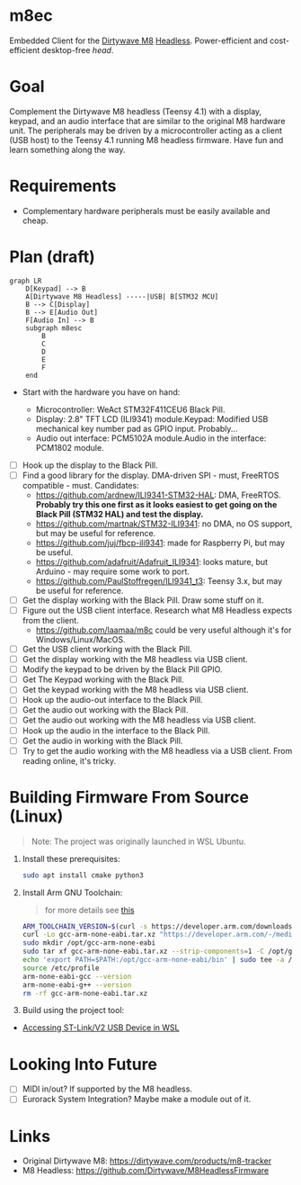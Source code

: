 # m8ec

Embedded Client for the [Dirtywave M8](https://dirtywave.com/)
[Headless](https://github.com/Dirtywave/M8HeadlessFirmware). Power-efficient and cost-efficient desktop-free _head_.

# Goal

Complement the Dirtywave M8 headless (Teensy 4.1) with a display, keypad, and an audio interface that are similar to the original M8
hardware unit. The peripherals may be driven by a microcontroller acting as a client (USB host) to the Teensy 4.1 running M8
headless firmware. Have fun and learn something along the way.

# Requirements

-   Complementary hardware peripherals must be easily available and cheap.

# Plan (draft)

```mermaid
graph LR
    D[Keypad] --> B
    A[Dirtywave M8 Headless] -----|USB| B[STM32 MCU]
    B --> C[Display]
    B --> E[Audio Out]
    F[Audio In] --> B
    subgraph m8esc
        B
        C
        D
        E
        F
    end
```

-   Start with the hardware you have on hand:

    -   Microcontroller: WeAct STM32F411CEU6 Black Pill.
    -   Display: 2.8" TFT LCD (ILI9341) module.Keypad: Modified USB mechanical key number pad as GPIO input. Probably...
    -   Audio out interface: PCM5102A module.Audio in the interface: PCM1802 module.

-   [ ] Hook up the display to the Black Pill.
-   [ ] Find a good library for the display. DMA-driven SPI - must, FreeRTOS compatible - must. Candidates:
    -   https://github.com/ardnew/ILI9341-STM32-HAL: DMA, FreeRTOS. **Probably try this one first as it looks easiest to
        get going on the Black Pill (STM32 HAL) and test the display.**
    -   https://github.com/martnak/STM32-ILI9341: no DMA, no OS support, but may be useful for reference.
    -   https://github.com/juj/fbcp-ili9341: made for Raspberry Pi, but may be useful.
    -   https://github.com/adafruit/Adafruit_ILI9341: looks mature, but Arduino - may require some work to port.
    -   https://github.com/PaulStoffregen/ILI9341_t3: Teensy 3.x, but may be useful for reference.
-   [ ] Get the display working with the Black Pill. Draw some stuff on it.
-   [ ] Figure out the USB client interface. Research what M8 Headless expects from the client.
    -   https://github.com/laamaa/m8c could be very useful although it's for Windows/Linux/MacOS.
-   [ ] Get the USB client working with the Black Pill.
-   [ ] Get the display working with the M8 headless via USB client.
-   [ ] Modify the keypad to be driven by the Black Pill GPIO.
-   [ ] Get The Keypad working with the Black Pill.
-   [ ] Get the keypad working with the M8 headless via USB client.
-   [ ] Hook up the audio-out interface to the Black Pill.
-   [ ] Get the audio out working with the Black Pill.
-   [ ] Get the audio out working with the M8 headless via USB client.
-   [ ] Hook up the audio in the interface to the Black Pill.
-   [ ] Get the audio in working with the Black Pill.
-   [ ] Try to get the audio working with the M8 headless via a USB client. From reading online, it's tricky.

# Building Firmware From Source (Linux)

> Note: The project was originally launched in WSL Ubuntu.

1. Install these prerequisites:

    ```bash
    sudo apt install cmake python3
    ```

1. Install Arm GNU Toolchain:

    > for more details see [this](https://lindevs.com/install-arm-gnu-toolchain-on-ubuntu)  

    ```bash
    ARM_TOOLCHAIN_VERSION=$(curl -s https://developer.arm.com/downloads/-/arm-gnu-toolchain-downloads | grep -Po '<h4>Version \K.+(?=</h4>)')
    curl -Lo gcc-arm-none-eabi.tar.xz "https://developer.arm.com/-/media/Files/downloads/gnu/${ARM_TOOLCHAIN_VERSION}/binrel/arm-gnu-toolchain-${ARM_TOOLCHAIN_VERSION}-x86_64-arm-none-eabi.tar.xz"
    sudo mkdir /opt/gcc-arm-none-eabi
    sudo tar xf gcc-arm-none-eabi.tar.xz --strip-components=1 -C /opt/gcc-arm-none-eabi
    echo 'export PATH=$PATH:/opt/gcc-arm-none-eabi/bin' | sudo tee -a /etc/profile.d/gcc-arm-none-eabi.sh
    source /etc/profile
    arm-none-eabi-gcc --version
    arm-none-eabi-g++ --version
    rm -rf gcc-arm-none-eabi.tar.xz
    ```

1. Build using the project tool:

-  [Accessing ST-Link/V2 USB Device in WSL](docs/wsl-stlink.md)

# Looking Into Future

-   [ ] MIDI in/out? If supported by the M8 headless.
-   [ ] Eurorack System Integration? Maybe make a module out of it.

# Links

-   Original Dirtywave M8: https://dirtywave.com/products/m8-tracker
-   M8 Headless: https://github.com/Dirtywave/M8HeadlessFirmware
